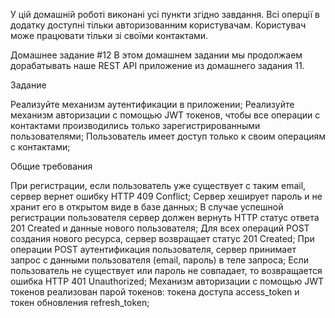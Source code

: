 У цій домашній роботі виконані усі пункти згідно завдання. Всі оперції в додатку доступні тільки авторизованним користувачам. Користувач може працювати тільки зі своїми контактами.

Домашнее задание #12
В этом домашнем задании мы продолжаем дорабатывать наше REST API приложение из домашнего задания 11.

Задание

Реализуйте механизм аутентификации в приложении;
Реализуйте механизм авторизации с помощью JWT токенов, чтобы все операции с контактами производились только зарегистрированными пользователями;
Пользователь имеет доступ только к своим операциям с контактами;

Общие требования

При регистрации, если пользователь уже существует с таким email, сервер вернет ошибку HTTP 409 Conflict;
Сервер хеширует пароль и не хранит его в открытом виде в базе данных;
В случае успешной регистрации пользователя сервер должен вернуть HTTP статус ответа 201 Created и данные нового пользователя;
Для всех операций POST создания нового ресурса, сервер возвращает статус 201 Created;
При операции POST аутентификация пользователя, сервер принимает запрос с данными пользователя (email, пароль) в теле запроса;
Если пользователь не существует или пароль не совпадает, то возвращается ошибка HTTP 401 Unauthorized;
Механизм авторизации с помощью JWT токенов реализован парой токенов: токена доступа access_token и токен обновления refresh_token;
